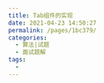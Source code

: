 ```yaml
---
title: Tab组件的实现
date: 2021-04-23 14:50:27
permalink: /pages/1bc379/
categories:
  - 算法|试题
  - 面试题解
tags:
  - 
---
```

